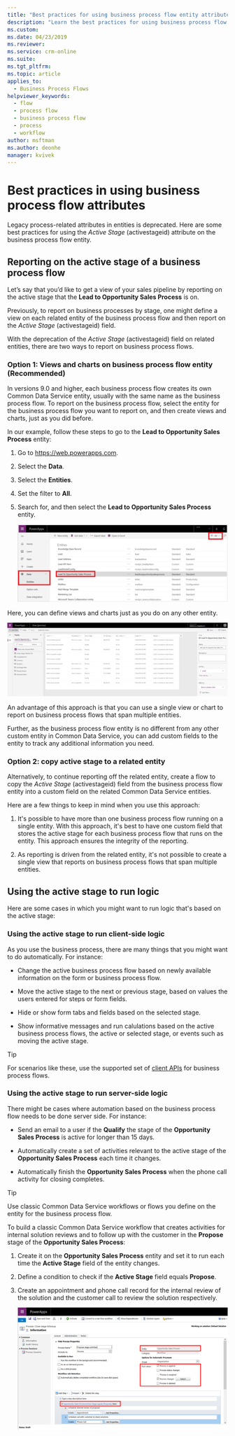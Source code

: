 ```yaml
---
title: "Best practices for using business process flow entity attributes | MicrosoftDocs"
description: "Learn the best practices for using business process flow entity attributes."
ms.custom: 
ms.date: 04/23/2019
ms.reviewer: 
ms.service: crm-online
ms.suite: 
ms.tgt_pltfrm: 
ms.topic: article
applies_to: 
  - Business Process Flows
helpviewer_keywords: 
  - flow
  - process flow
  - business process flow
  - process
  - workflow
author: msftman
ms.author: deonhe
manager: kvivek
---
```


# Best practices in using business process flow attributes


Legacy process-related attributes in entities is deprecated. Here are some best practices for using the *Active Stage* (activestageid) attribute on the business process flow entity. 

## Reporting on the active stage of a business process flow

Let’s say that you’d like to get a view of your sales pipeline by reporting on the active stage that the **Lead to Opportunity Sales Process** is on.

Previously, to report on business processes by stage, one might define a view on each related entity of the business process flow and then report on the *Active Stage* (activestageid) field.

With the deprecation of the *Active Stage*  (activestageid) field on related entities, there are two ways to report on business process flows.

### Option 1: Views and charts on business process flow entity **(Recommended)**

In versions 9.0 and higher, each business process flow creates its own Common Data Service entity, usually with the same name as the business process flow. To report on the business process flow, select the entity for the business process flow you want to report on, and then create views and charts, just as you did before.

In our example, follow these steps to go to the **Lead to Opportunity Sales Process** entity:
1. Go to https://web.powerapps.com.
1. Select the **Data**.
1. Select the **Entities**.
1. Set the filter to **All**.
1. Search for, and then select the **Lead to Opportunity Sales Process** entity.

   ![lead to opportunity sales process entity](media/attributes-best-practices/lead-opportunity-process.png)

Here, you can define views and charts just as you do on any other entity.

![translation process entity details](media/attributes-best-practices/lead-to-opportunity-sales-process-details.png)

An advantage of this approach is that you can use a single view or chart to report on business process flows that span multiple entities.

Further, as the business process flow entity is no different from any other custom entity in Common Data Service, you can add custom fields to the entity to track any additional information you need.

### Option 2: copy active stage to a related entity

Alternatively, to continue reporting off the related entity, create a flow to copy the *Active Stage* (activestageid) field from the business process flow entity into a custom field on the related Common Data Service entities.

Here are a few things to keep in mind when you use this approach:

1.  It's possible to have more than one business process flow running on a single entity. With this approach, it's best to have one custom field that stores the active stage for each business process flow that runs on the entity. This approach ensures the integrity of the reporting.

1.  As reporting is driven from the related entity, it's not possible to create a single view that reports on business process flows that span multiple entities.

## Using the active stage to run logic

Here are some cases in which you might want to run logic that's based on the active stage:

### Using the active stage to run client-side logic

As you use the business process, there are many things that you might want to do automatically. For instance:

-   Change the active business process flow based on newly available information on the form or business process flow.

-   Move the active stage to the next or previous stage, based on values the users entered for steps or form fields.

-   Hide or show form tabs and fields based on the selected stage.

-   Show informative messages and run calulations based on the active business process flows, the active or selected stage, or events such as moving the active stage.

> [!TIP]
> For scenarios like these, use the supported set of [client APIs](https://docs.microsoft.com/dynamics365/customer-engagement/developer/clientapi/reference/formcontext-data-process) for business process flows.
>

### Using the active stage to run server-side logic

There might be cases where automation based on the business process flow needs to be done server side. For instance:

-   Send an email to a user if the **Qualify** the stage of the **Opportunity Sales Process** is active for longer than 15 days.

-   Automatically create a set of activities relevant to the active stage of the **Opportunity Sales Process** each time it changes.

-   Automatically finish the **Opportunity Sales Process** when the phone call activity for closing  completes.

> [!TIP]
> Use classic Common Data Service workflows or flows you define on the entity for the business process flow.
> 

To build a classic Common Data Service workflow that creates activities for internal solution reviews and to follow up with the customer in the **Propose** stage of the **Opportunity Sales Process**:

1. Create it on the **Opportunity Sales Process** entity and set it to run each time the **Active Stage** field of the entity changes. 
1. Define a condition to check if the **Active Stage** field equals **Propose**. 
1. Create an appointment and phone call record for the internal review of the solution and the customer call to review the solution respectively.

   ![close stage followup](media/attributes-best-practices/close-stage-followup.png)
